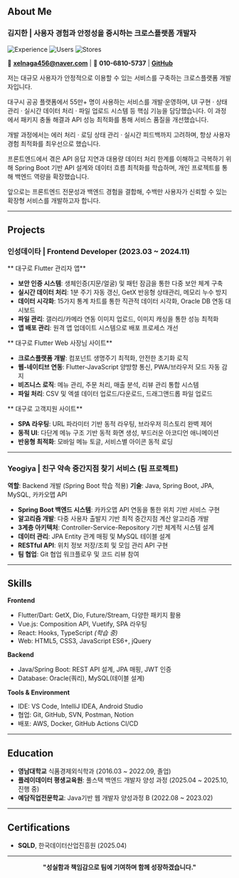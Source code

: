 ## About Me
### 김지한 | **사용자 경험과 안정성을 중시하는 크로스플랫폼 개발자**
<div>

![Experience](https://img.shields.io/badge/Experience-1년%208개월-blue)
![Users](https://img.shields.io/badge/서비스%20사용자-55만%2B-green)
![Stores](https://img.shields.io/badge/가맹점-2만%2B-orange)

📧 **xelnaga456@naver.com** | 📱 **010-6810-5737** | [**GitHub**](https://github.com/IsKJH)

</div>

저는 대규모 사용자가 안정적으로 이용할 수 있는 서비스를 구축하는 크로스플랫폼 개발자입니다.

대구시 공공 플랫폼에서 55만+ 명이 사용하는 서비스를 개발·운영하며, UI 구현 · 상태 관리 · 실시간 데이터 처리 · 파일 업로드 시스템 등 핵심 기능을 담당했습니다. 이 과정에서 패키지 충돌 해결과 API 성능 최적화를 통해 서비스 품질을 개선했습니다.

개발 과정에서는 에러 처리 · 로딩 상태 관리 · 실시간 피드백까지 고려하며, 항상 사용자 경험 최적화를 최우선으로 했습니다.

프론트엔드에서 겪은 API 응답 지연과 대용량 데이터 처리 한계를 이해하고 극복하기 위해 Spring Boot 기반 API 설계와 데이터 흐름 최적화를 학습하며, 개인 프로젝트를 통해 백엔드 역량을 확장했습니다.

앞으로는 프론트엔드 전문성과 백엔드 경험을 결합해, 수백만 사용자가 신뢰할 수 있는 확장형 서비스를 개발하고자 합니다.

---

## Projects

### 인성데이타 | **Frontend Developer** (2023.03 ~ 2024.11)

** 대구로 Flutter 관리자 앱**
- **보안 인증 시스템**: 생체인증(지문/얼굴) 및 패턴 잠금을 통한 다중 보안 체계 구축
- **실시간 데이터 처리**: 1분 주기 자동 갱신, GetX 반응형 상태관리, 메모리 누수 방지
- **데이터 시각화**: 15가지 통계 차트를 통한 직관적 데이터 시각화, Oracle DB 연동 대시보드
- **파일 관리**: 갤러리/카메라 연동 이미지 업로드, 이미지 캐싱을 통한 성능 최적화
- **앱 배포 관리**: 원격 앱 업데이트 시스템으로 배포 프로세스 개선

** 대구로 Flutter Web 사장님 사이트**
- **크로스플랫폼 개발**: 컴포넌트 생명주기 최적화, 안전한 초기화 로직
- **웹-네이티브 연동**: Flutter-JavaScript 양방향 통신, PWA/브라우저 모드 자동 감지
- **비즈니스 로직**: 메뉴 관리, 주문 처리, 매출 분석, 리뷰 관리 통합 시스템
- **파일 처리**: CSV 및 엑셀 데이터 업로드/다운로드, 드래그앤드롭 파일 업로드

** 대구로 고객지원 사이트**
- **SPA 라우팅**: URL 파라미터 기반 동적 라우팅, 브라우저 히스토리 완벽 제어
- **동적 UI**: 다단계 메뉴 구조 기반 동적 화면 생성, 부드러운 아코디언 애니메이션
- **반응형 최적화**: 모바일 메뉴 토글, 서비스별 아이콘 동적 로딩  

---

### Yeogiya | 친구 약속 중간지점 찾기 서비스 (팀 프로젝트)
**역할**: Backend 개발 (Spring Boot 학습 적용)
**기술**: Java, Spring Boot, JPA, MySQL, 카카오맵 API

- **Spring Boot 백엔드 시스템**: 카카오맵 API 연동을 통한 위치 기반 서비스 구현
- **알고리즘 개발**: 다중 사용자 출발지 기반 최적 중간지점 계산 알고리즘 개발
- **3계층 아키텍처**: Controller-Service-Repository 기반 체계적 시스템 설계
- **데이터 관리**: JPA Entity 관계 매핑 및 MySQL 테이블 설계
- **RESTful API**: 위치 정보 저장/조회 및 모임 관리 API 구현
- **팀 협업**: Git 협업 워크플로우 및 코드 리뷰 참여  

---

## Skills

**Frontend**
- Flutter/Dart: GetX, Dio, Future/Stream, 다양한 패키지 활용
- Vue.js: Composition API, Vuetify, SPA 라우팅
- React: Hooks, TypeScript *(학습 중)*
- Web: HTML5, CSS3, JavaScript ES6+, jQuery

**Backend**
- Java/Spring Boot: REST API 설계, JPA 매핑, JWT 인증
- Database: Oracle(쿼리), MySQL(테이블 설계)

**Tools & Environment**
- IDE: VS Code, IntelliJ IDEA, Android Studio
- 협업: Git, GitHub, SVN, Postman, Notion
- 배포: AWS, Docker, GitHub Actions CI/CD  

---

## Education
- **영남대학교** 식품경제외식학과 (2016.03 ~ 2022.09, 졸업)
- **플레이데이터 평생교육원**: 풀스택 백엔드 개발자 양성 과정 (2025.04 ~ 2025.10, 진행 중)
- **예담직업전문학교**: Java기반 웹 개발자 양성과정 B (2022.08 ~ 2023.02)

---

##  Certifications
- **SQLD**, 한국데이터산업진흥원 (2025.04)

---

<div align="center">

**"성실함과 책임감으로 팀에 기여하며 함께 성장하겠습니다."**

</div>
